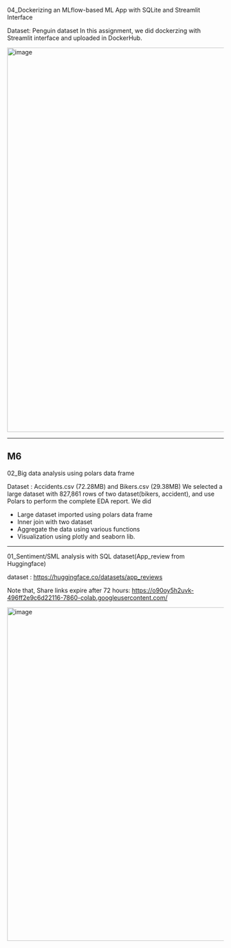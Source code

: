 04_Dockerizing an MLflow-based ML App with SQLite and Streamlit Interface 

Dataset: Penguin dataset
In this assignment, we did dockerzing with Streamlit interface and uploaded in DockerHub. 

<img width="892" alt="image" src="https://user-images.githubusercontent.com/112074208/235611275-ee356edf-531c-4c2c-ad84-360b1970fec5.png">


---------------------------------------------------------------------------------------------------------------------------------

## M6

02_Big data analysis using polars data frame

Dataset : Accidents.csv (72.28MB) and Bikers.csv (29.38MB)
We selected a large dataset with 827,861 rows of two dataset(bikers, accident), and use Polars to perform the complete EDA report.
We did
- Large dataset imported using polars data frame
- Inner join with two dataset
- Aggregate the data using various functions
- Visualization using plotly and seaborn lib.

-----------------------------------------------------------------------------------------------------------------------------------

01_Sentiment/SML analysis with SQL dataset(App_review from Huggingface)

dataset : https://huggingface.co/datasets/app_reviews

Note that, Share links expire after 72 hours: https://o90oy5h2uvk-496ff2e9c6d22116-7860-colab.googleusercontent.com/

<img width="774" alt="image" src="https://user-images.githubusercontent.com/112074208/227468995-5d423c11-ab3c-48a0-86c9-35fc4fe5238f.png">
